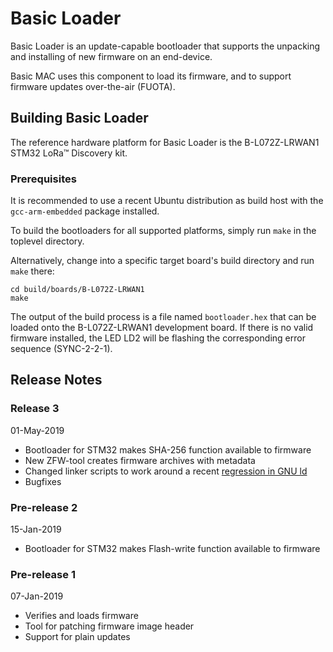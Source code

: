 # Basic Loader

Basic Loader is an update-capable bootloader that supports the unpacking and
installing of new firmware on an end-device.

Basic MAC uses this component to load its firmware, and to support firmware
updates over-the-air (FUOTA).

## Building Basic Loader

The reference hardware platform for Basic Loader is the B-L072Z-LRWAN1 STM32
LoRa™ Discovery kit.

### Prerequisites
It is recommended to use a recent Ubuntu distribution as build host with the
`gcc-arm-embedded` package installed.

To build the bootloaders for all supported platforms, simply run `make` in
the toplevel directory.

Alternatively, change into a specific target board's build directory and run
`make` there:

```
cd build/boards/B-L072Z-LRWAN1
make
```

The output of the build process is a file named `bootloader.hex` that can be
loaded onto the B-L072Z-LRWAN1 development board. If there is no valid firmware
installed, the LED LD2 will be flashing the corresponding error sequence
(SYNC-2-2-1).

## Release Notes

### Release 3
01-May-2019

- Bootloader for STM32 makes SHA-256 function available to firmware
- New ZFW-tool creates firmware archives with metadata
- Changed linker scripts to work around a recent [regression in GNU
  ld](https://sourceware.org/bugzilla/show_bug.cgi?id=24289)
- Bugfixes

### Pre-release 2
15-Jan-2019

- Bootloader for STM32 makes Flash-write function available to firmware

### Pre-release 1
07-Jan-2019

- Verifies and loads firmware
- Tool for patching firmware image header
- Support for plain updates
